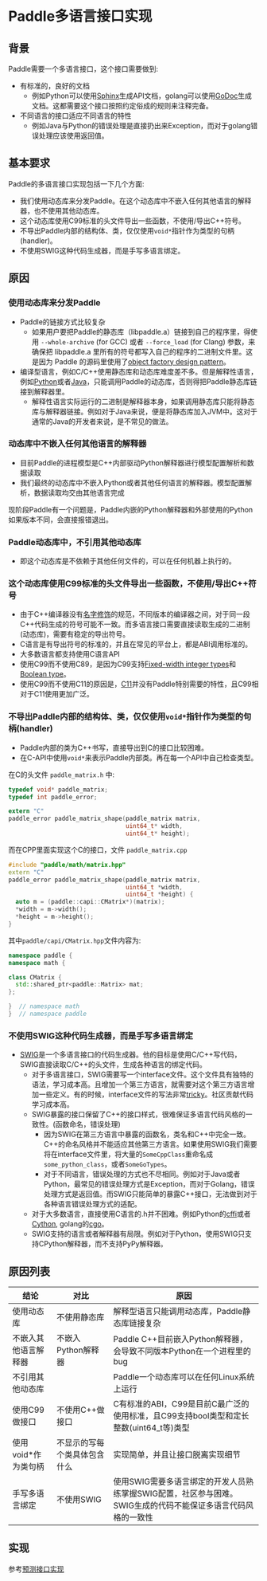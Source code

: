 # Paddle多语言接口实现
## 背景

Paddle需要一个多语言接口，这个接口需要做到:

* 有标准的，良好的文档
    * 例如Python可以使用[Sphinx](http://www.sphinx-doc.org/en/stable/)生成API文档，golang可以使用[GoDoc](https://godoc.org/golang.org/x/tools/cmd/godoc)生成文档。这都需要这个接口按照约定俗成的规则来注释完备。
* 不同语言的接口适应不同语言的特性
    * 例如Java与Python的错误处理是直接扔出来Exception，而对于golang错误处理应该使用返回值。

## 基本要求

Paddle的多语言接口实现包括一下几个方面:

* 我们使用动态库来分发Paddle。在这个动态库中不嵌入任何其他语言的解释器，也不使用其他动态库。
* 这个动态库使用C99标准的头文件导出一些函数，不使用/导出C++符号。
* 不导出Paddle内部的结构体、类，仅仅使用`void*`指针作为类型的句柄(handler)。
* 不使用SWIG这种代码生成器，而是手写多语言绑定。


## 原因

### 使用动态库来分发Paddle

* Paddle的链接方式比较复杂
    * 如果用户要把Paddle的静态库（libpaddle.a）链接到自己的程序里，得使用 `--whole-archive` (for GCC) 或者 `--force_load` (for Clang) 参数，来确保把 libpaddle.a 里所有的符号都写入自己的程序的二进制文件里。这是因为 Paddle 的源码里使用了[object factory design pattern](http://stackoverflow.com/a/1310326/724872)。
* 编译型语言，例如C/C++使用静态库和动态库难度差不多。但是解释性语言，例如[Python](http://stackoverflow.com/questions/19560594/how-to-import-static-library-in-python)或者[Java](http://stackoverflow.com/questions/24493337/linking-static-library-with-jni)，只能调用Paddle的动态库，否则得把Paddle静态库链接到解释器里。
    * 解释性语言实际运行的二进制是解释器本身，如果调用静态库只能将静态库与解释器链接。例如对于Java来说，便是将静态库加入JVM中。这对于通常的Java的开发者来说，是不常见的做法。

### 动态库中不嵌入任何其他语言的解释器

* 目前Paddle的进程模型是C++内部驱动Python解释器进行模型配置解析和数据读取
* 我们最终的动态库中不嵌入Python或者其他任何语言的解释器。模型配置解析，数据读取均交由其他语言完成

现阶段Paddle有一个问题是，Paddle内嵌的Python解释器和外部使用的Python如果版本不同，会直接报错退出。

### Paddle动态库中，不引用其他动态库

* 即这个动态库是不依赖于其他任何文件的，可以在任何机器上执行的。

###  这个动态库使用C99标准的头文件导出一些函数，不使用/导出C++符号

* 由于C++编译器没有[名字修饰](https://en.wikipedia.org/wiki/Name_mangling#C.2B.2B)的规范，不同版本的编译器之间，对于同一段C++代码生成的符号可能不一致。而多语言接口需要直接读取生成的二进制(动态库)，需要有稳定的导出符号。
* C语言是有导出符号的标准的，并且在常见的平台上，都是ABI调用标准的。
* 大多数语言都支持使用C语言API
* 使用C99而不使用C89，是因为C99支持[Fixed-width integer types](https://en.wikipedia.org/wiki/C_data_types#Fixed-width_integer_types)和[Boolean type](https://en.wikipedia.org/wiki/C_data_types#Boolean_type)。
* 使用C99而不使用C11的原因是，[C11](https://en.wikipedia.org/wiki/C11_(C_standard_revision))并没有Paddle特别需要的特性，且C99相对于C11使用更加广泛。

### 不导出Paddle内部的结构体、类，仅仅使用`void*`指针作为类型的句柄(handler)

* Paddle内部的类为C++书写，直接导出到C的接口比较困难。
* 在C-API中使用`void*`来表示Paddle内部类。再在每一个API中自己检查类型。

在C的头文件 `paddle_matrix.h` 中:

```C
typedef void* paddle_matrix;
typedef int paddle_error;

extern "C"
paddle_error paddle_matrix_shape(paddle_matrix matrix,
                                 uint64_t* width,
                                 uint64_t* height);
```
而在CPP里面实现这个C的接口，文件 `paddle_matrix.cpp`

```cpp
#include "paddle/math/matrix.hpp"
extern "C"
paddle_error paddle_matrix_shape(paddle_matrix matrix,
                                 uint64_t *width,
                                 uint64_t *height) {
  auto m = (paddle::capi::CMatrix*)(matrix);
  *width = m->width();
  *height = m->height();
}
```

其中`paddle/capi/CMatrix.hpp`文件内容为:

```cpp
namespace paddle {
namespace math {  

class CMatrix {
  std::shared_ptr<paddle::Matrix> mat;
};

}  // namespace math
}  // namespace paddle
```

### 不使用SWIG这种代码生成器，而是手写多语言绑定

* [SWIG](http://www.swig.org/)是一个多语言接口的代码生成器。他的目标是使用C/C++写代码，SWIG直接读取C/C++的头文件，生成各种语言的绑定代码。
    * 对于多语言接口，SWIG需要写一个interface文件。这个文件具有独特的语法，学习成本高。且增加一个第三方语言，就需要对这个第三方语言增加一些定义。有的时候，interface文件的写法非常[tricky](https://github.com/PaddlePaddle/Paddle/blob/develop/paddle/api/Paddle.swig#L36)。社区贡献代码学习成本高。
    * SWIG暴露的接口保留了C++的接口样式，很难保证多语言代码风格的一致性。(函数命名，错误处理)
        * 因为SWIG在第三方语言中暴露的函数名，类名和C++中完全一致。C++的命名风格并不能适应其他第三方语言。如果使用SWIG我们需要将在interface文件里，将大量的`SomeCppClass`重命名成`some_python_class`，或者`SomeGoTypes`。
        * 对于不同语言，错误处理的方式也不尽相同。例如对于Java或者Python，最常见的错误处理方式是Exception，而对于Golang，错误处理方式是返回值。而SWIG只能简单的暴露C++接口，无法做到对于各种语言错误处理方式的适配。
    * 对于大多数语言，直接使用C语言的.h并不困难。例如Python的[cffi](https://cffi.readthedocs.io/en/latest/overview.html#simple-example-abi-level-in-line)或者[Cython](http://cython.org/), golang的[cgo](https://golang.org/cmd/cgo/)。
    * SWIG支持的语言或者解释器有局限。例如对于Python，使用SWIG只支持CPython解释器，而不支持PyPy解释器。


## 原因列表

| 结论 | 对比 | 原因 |
|---| --- | --- |
| 使用动态库 | 不使用静态库 | 解释型语言只能调用动态库，Paddle静态库链接复杂 |
| 不嵌入其他语言解释器 | 不嵌入Python解释器 | Paddle C++目前嵌入Python解释器，会导致不同版本Python在一个进程里的bug |
| 不引用其他动态库 | | Paddle一个动态库可以在任何Linux系统上运行 |
| 使用C99做接口 | 不使用C++做接口 | C有标准的ABI，C99是目前C最广泛的使用标准，且C99支持bool类型和定长整数(uint64_t等)类型 |
| 使用void*作为类句柄 | 不显示的写每个类具体包含什么| 实现简单，并且让接口脱离实现细节 |
| 手写多语言绑定 | 不使用SWIG | 使用SWIG需要多语言绑定的开发人员熟练掌握SWIG配置，社区参与困难。SWIG生成的代码不能保证多语言代码风格的一致性 |


## 实现

参考[预测接口实现](./01.inference_implementation.md)
